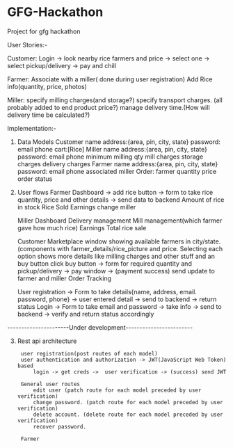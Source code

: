 # GFG-Hackathon
Project for gfg hackathon

User Stories:-

Customer: Login -> look nearby rice farmers and price -> select one -> select pickup/delivery -> pay and chill

Farmer: Associate with a miller( done during user registration)
	  Add Rice info(quantity, price, photos)

Miller: specify milling charges(and storage?) specify transport charges.
	(all probably added to end product price?)
	manage delivery time.(How will delivery time be calculated?)


Implementation:-

1. Data Models
	Customer
		name
		address:{area, pin, city, state}
		password:
		email
		phone
		cart:[Rice]
	Miller
		name
		address:{area, pin, city, state}
		password:
		email
		phone
		minimum milling qty
		mill charges
		storage charges
		delivery charges
	Farmer
		name
		address:{area, pin, city, state}
		password:
		email
		phone
		associated miller
	Order:
		farmer
		quantity
		price
		order status

2. User flows
	Farmer Dashboard ->
		add rice button -> form to take rice quantity, price and other details -> send data to backend
		Amount of rice in stock
		Rice Sold
		Earnings
		change miller

	Miller Dashboard
		Delivery management
		Mill management(which farmer gave how much rice)
		Earnings
		Total rice sale

	Customer
		Marketplace window showing available farmers in city/state.(components with farmer_details/rice_picture and price.
		Selecting each option shows more details like milling charges and other stuff and an buy button
		click buy button -> form for required quantity and pickup/delivery -> pay window -> (payment success) send update to farmer and miller
		Order Tracking
		
		

	User registration
		-> Form to take details{name, address, email. password, phone} -> user entered detail -> send to backend ->  return status
	Login
		-> Form to take email and password -> take info -> send to backend -> verify and return status accordingly



----------------------Under development------------------------		

3. Rest api architecture
	
		user registration(post routes of each model)
		user authentication and authorization -> JWT(JavaScript Web Token) based
			login -> get creds ->  user verification -> (success) send JWT

		General user routes
			edit user (patch route for each model preceded by user verification)
			change password. (patch route for each model preceded by user verification)
			delete account. (delete route for each model preceded by user verification)
			recover password.
		
		Farmer


			

		
			

